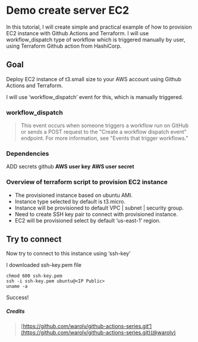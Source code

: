 # Demo create server EC2

In this tutorial, I will create simple and practical example of how to provision EC2 instance with Github Actions and Terraform. I will use workflow_dispatch type of workflow which is triggered manually by user, using Terraform Github action from HashiCorp.

## Goal
Deploy EC2 instance of t3.small size to your AWS account using Github Actions and Terraform.

I will use ‘workflow_dispatch’ event for this, which is manually triggered.
### workflow_dispatch
> This event occurs when someone triggers a workflow run on GitHub or sends a POST request to the "Create a workflow dispatch event" endpoint. For more information, see "Events that trigger workflows."

### Dependencies 
ADD secrets github
**AWS user key**
**AWS user secret**

### Overview of terraform script to provision EC2 instance

-   The provisioned instance based on ubuntu AMI.
-   Instance type selected by default is t3.micro.
-   Instance will be provisioned to default VPC | subnet | security group.
-   Need to create SSH key pair to connect with provisioned instance.
-   EC2 will be provisioned select by default ‘us-east-1’ region.

## Try to connect

Now try to connect to this instance using ‘ssh-key’ 

I downloaded ssh-key.pem file

```
chmod 600 ssh-key.pem
ssh -i ssh-key.pem ubuntu@<IP Public>
uname -a
```

Success!

##### Credits
> [https://github.com/warolv/github-actions-series.git‘](https://github.com/warolv/github-actions-series.git)(@warolv)
